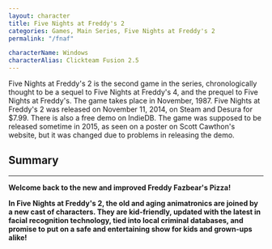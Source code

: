 ```yaml
---
layout: character
title: Five Nights at Freddy's 2
categories: Games, Main Series, Five Nights at Freddy's 2
permalink: "/fnaf"

characterName: Windows
characterAlias: Clickteam Fusion 2.5
---
```


Five Nights at Freddy's 2 is the second game in the series, chronologically thought to be a sequel to Five Nights at Freddy's 4, and the prequel to Five Nights at Freddy's. The game takes place in November, 1987. Five Nights at Freddy's 2 was released on November 11, 2014, on Steam and Desura for $7.99. There is also a free demo on IndieDB. The game was supposed to be released sometime in 2015, as seen on a poster on Scott Cawthon's website, but it was changed due to problems in releasing the demo. 

## **Summary**
---
<b>

Welcome back to the new and improved Freddy Fazbear's Pizza!

In Five Nights at Freddy's 2, the old and aging animatronics are joined by a new cast of characters. They are kid-friendly, updated with the latest in facial recognition technology, tied into local criminal databases, and promise to put on a safe and entertaining show for kids and grown-ups alike! 